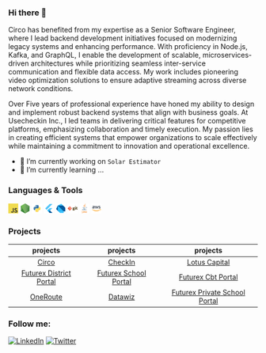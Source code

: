 ### Hi there 👋
Circo has benefited from my expertise as a Senior Software Engineer, where I lead backend development initiatives focused on modernizing legacy systems and enhancing performance. With proficiency in Node.js, Kafka, and GraphQL, I enable the development of scalable, microservices-driven architectures while prioritizing seamless inter-service communication and flexible data access. My work includes pioneering video optimization solutions to ensure adaptive streaming across diverse network conditions. 

Over Five years of professional experience have honed my ability to design and implement robust backend systems that align with business goals. At Usecheckin Inc., I led teams in delivering critical features for competitive platforms, emphasizing collaboration and timely execution. My passion lies in creating efficient systems that empower organizations to scale effectively while maintaining a commitment to innovation and operational excellence.

<!--
**devadeboye/devadeboye** is a ✨ _special_ ✨ repository because its `README.md` (this file) appears on your GitHub profile.

Here are some ideas to get you started:
-->
- 🔭 I’m currently working on `Solar Estimator`
- 🌱 I’m currently learning ...
<!-- - 👯 I’m looking to collaborate on ...
- 📫 How to reach me: ...
- 🤔 I’m looking for help with ...
- 💬 Ask me about ...
- 😄 Pronouns: ...
- ⚡ Fun fact: ... -->


### Languages & Tools

<code><img height="20" src="https://raw.githubusercontent.com/github/explore/80688e429a7d4ef2fca1e82350fe8e3517d3494d/topics/javascript/javascript.png"></code>
<code><img height="20" src="https://raw.githubusercontent.com/github/explore/80688e429a7d4ef2fca1e82350fe8e3517d3494d/topics/nodejs/nodejs.png"></code>
<code><img height="20" src="https://raw.githubusercontent.com/github/explore/80688e429a7d4ef2fca1e82350fe8e3517d3494d/topics/python/python.png"></code>
<code><img height="20" src="https://raw.githubusercontent.com/github/explore/80688e429a7d4ef2fca1e82350fe8e3517d3494d/topics/flutter/flutter.png"></code>
<code><img height="20" src="https://raw.githubusercontent.com/github/explore/80688e429a7d4ef2fca1e82350fe8e3517d3494d/topics/dart/dart.png"></code>
<code><img height="20" src="https://raw.githubusercontent.com/github/explore/80688e429a7d4ef2fca1e82350fe8e3517d3494d/topics/git/git.png"></code>
<code><img height="20" src="https://raw.githubusercontent.com/github/explore/80688e429a7d4ef2fca1e82350fe8e3517d3494d/topics/java/java.png"></code>
<code><img height="20" src="https://raw.githubusercontent.com/github/explore/80688e429a7d4ef2fca1e82350fe8e3517d3494d/topics/aws/aws.png"></code>


<!-- [![devadeboye's github stats](https://github-readme-stats.vercel.app/api?username=devadeboye&count_private=true&show_icons=true&title_color=fff&icon_color=79ff97&text_color=9f9f9f&bg_color=151515)]() -->

<!-- # language stats
[![devadeboye's github stats](https://github-readme-stats.vercel.app/api/top-langs?username=devadeboye&layout=compact&langs_count=10&count_private=true&show_icons=true&title_color=fff&icon_color=79ff97&text_color=9f9f9f&bg_color=151515)]() -->

### Projects
projects | projects | projects
:---: | :---: | :---:
|[Circo](https://circo.live)| [CheckIn](https://host.usecheckin.com) | [Lotus Capital](https://www.lotuscapitallimited.com) | [Futurex State Portal](https://state.futurex.ng) |
| [Futurex District Portal](https://district.futurex.ng) | [Futurex School Portal](https://school.futurex.ng) | [Futurex Cbt Portal](https://futurex-cbt-admin.netlify.app) |
| [OneRoute](https://app.oneroute.io/) | [Datawiz](https://datawiztech.netlify.app/) | [Futurex Private School Portal](https://private.futurex.ng)

### Follow me:

<a href="https://www.linkedin.com/in/devadeboye/" target="_blank"><img src="https://img.shields.io/badge/LinkedIn-%230077B5.svg?&style=flat-square&logo=linkedin&logoColor=white" alt="LinkedIn"></a>
<a href="https://www.twitter.com/devadeboye" target="_blank"><img src="https://img.shields.io/badge/Twitter-%231877F2.svg?&style=flat-square&logo=twitter&logoColor=white" alt="Twitter"></a>
